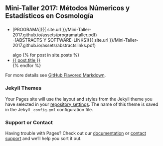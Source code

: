 ---
---
## Mini-Taller 2017: Métodos Númericos y Estadísticos en Cosmología

### 





- [PROGRAMA]({{ site.url }}/Mini-Taller-2017.github.io/assets/programataller.pdf)<br>
-[ABSTRACTS Y SOFTWARE-LINKS]({{ site.url }}/Mini-Taller-2017.github.io/assets/abstractslinks.pdf)<br>



<ul>
     <a>algo</a>
  {% for post in site.posts %}
    <li>
      <a href="{{ post.url }}">{{ post.title }}</a>
    </li>
  {% endfor %}
</ul>



For more details see [GitHub Flavored Markdown](https://guides.github.com/features/mastering-markdown/).

### Jekyll Themes

Your Pages site will use the layout and styles from the Jekyll theme you have selected in your [repository settings](https://github.com/Mini-Taller/Mini-taller.github.io/settings). The name of this theme is saved in the Jekyll `_config.yml` configuration file.

### Support or Contact

Having trouble with Pages? Check out our [documentation](https://help.github.com/categories/github-pages-basics/) or [contact support](https://github.com/contact) and we’ll help you sort it out.


